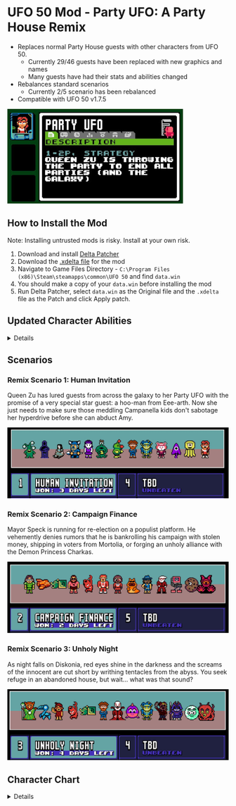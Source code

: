 # UFO 50 Mod - Party UFO: A Party House Remix
- Replaces normal Party House guests with other characters from UFO 50.
  - Currently 29/46 guests have been replaced with new graphics and names
  - Many guests have had their stats and abilities changed
- Rebalances standard scenarios
  - Currently 2/5 scenario has been rebalanced
- Compatible with UFO 50 v1.7.5

![Party UFO disk in the UFO 50 menu](/images/disk.jpg)

## How to Install the Mod

Note: Installing untrusted mods is risky. Install at your own risk. 

1. Download and install [Delta Patcher](https://github.com/marco-calautti/DeltaPatcher/releases)
2. Download the [.xdelta file](/PARTY_UFO_v0.3_v1.7.5.xdelta) for the mod
3. Navigate to Game Files Directory - `C:\Program Files (x86)\Steam\steamapps\common\UFO 50` and find `data.win`
4. You should make a copy of your `data.win` before installing the mod
5. Run Delta Patcher, select `data.win` as the Original file and the `.xdelta` file as the Patch and click Apply patch.

## Updated Character Abilities
<details>

### Gravity Flipping ↕️ 
- Flipper (Brazz) has the ability to flip a guest upside down which swaps their Pop and Cash values
- Replaces the Magician's Swap ability

![Brazz between two pilots, one is upside down](/images/flipped.jpg)

### Peeking 👁️ 
- The Peek ability now reveals the next 2 guests waiting outside the door.
- If you want to boot the first guest, you have to also boot the second guest.
- Example guest: News Anchor

![Two future guests are visible outside the door](/images/peeking.jpg)

### Quibble Racing 🏁 
- Dancers have been replaced with Quibbles
- 1 Quibble = -1 Cash
- 2 Quibble = +4 Cash
- 3 Quibble = -9 Cash
- 4 Quibble = +16 Cash

### Umbrella ☂️ 
- The umbrella is a peacekeeper every other entrance
- Replaces the werewolf

</details>

## Scenarios

### Remix Scenario 1: Human Invitation
Queen Zu has lured guests from across the galaxy to her Party UFO with the promise of a very special star guest: a hoo-man from Eee-arth. Now she just needs to make sure those meddling Campanella kids don't sabotage her hyperdrive before she can abduct Amy.

![A lineup of aliens, animals, and Amy](/images/scenario1.jpg)

### Remix Scenario 2: Campaign Finance
Mayor Speck is running for re-election on a populist platform. He vehemently denies rumors that he is bankrolling his campaign with stolen money, shipping in voters from Mortolia, or forging an unholy alliance with the Demon Princess Charkas.

![A lineup of pirates, politicians and a princess](/images/scenario2.jpg)

### Remix Scenario 3: Unholy Night
As night falls on Diskonia, red eyes shine in the darkness and the screams of the innocent are cut short by writhing tentacles from the abyss. You seek refuge in an abandoned house, but wait... what was that sound?

![A lineup of creepy creatures and cute characters](/images/scenario3.jpg)

## Character Chart
<details>

Party House Name | Party House Image | Party UFO Name | Party UFO Image | Notes
-- | -- | -- | -- | --
Old Friend | ![s36_GoodBuddy2F_0](https://github.com/user-attachments/assets/c1a11752-e9c9-41a5-a00b-903ba1eb5c6c) ![s36_GoodBuddy2M_0](https://github.com/user-attachments/assets/b37136d4-7c2b-4287-abde-6c0d1767cbaa) ![s36_GoodBuddyF_0](https://github.com/user-attachments/assets/f98cecd8-cfd5-4e21-bd89-6d7e9068e7c9) ![s36_GoodBuddyM_0](https://github.com/user-attachments/assets/ab1c1416-c7bf-47f2-946b-7b11f057760a) | Oppie | ![s36_GoodBuddy2F_1](https://github.com/user-attachments/assets/7323ba2c-045d-46e2-b8bb-6cde5b0524af) ![s36_GoodBuddyM_1](https://github.com/user-attachments/assets/66b5f9dc-033e-4cd1-aafd-b54440b42a6e) ![s36_GoodBuddy2M_0](https://github.com/user-attachments/assets/fc284a6f-b61b-43ca-aa9e-248a75432aa6) ![s36_GoodBuddyF_1](https://github.com/user-attachments/assets/061deef0-bdc7-4743-9f0c-6c6e9e28c727) | Visual reskin only, no stat changes
Rich Pal | ![s36_RichFriendM_2](https://github.com/user-attachments/assets/cbd3f443-50f2-40fb-9408-ff43af20c709) ![s36_RichFriendF_3](https://github.com/user-attachments/assets/54175246-6a3d-45f0-b5e1-fecf4142d112) | Count Bean | ![s36_RichFriendF_4](https://github.com/user-attachments/assets/08f8a3b5-7680-446b-85de-efbd3036e88a) | Reduced price
Wild Buddy | ![s36_WildFriendM_0](https://github.com/user-attachments/assets/e7fe9aea-c533-4fa8-b69b-9e5c4defc776) ![s36_WildFriendF2_0](https://github.com/user-attachments/assets/6b34688d-98ae-4fab-a9d2-9c847318bd1a) ![s36_WildFriendF_0](https://github.com/user-attachments/assets/a262d5e4-9d61-4a69-b88a-19812255363e) ![s36_WildFriendM2_0](https://github.com/user-attachments/assets/00eeb2d4-2d58-4c0f-b965-567d83c4ff80) | UFO Crasher | ![s36_WildFriendF_2](https://github.com/user-attachments/assets/8bfdf6b4-f633-4787-a6d0-7fd91d383855) ![s36_WildFriendM_3](https://github.com/user-attachments/assets/74f46068-15ee-4b19-a3ba-9decd70a431d) | Visual reskin only, no stat changes
Dancer | ![s36_Dancer_0](https://github.com/user-attachments/assets/ba9aad22-0ff1-4887-8e3c-eaad1cdf3b27) | Quibble | | Dance Bonus is now Quibble Race Earnings
Hippy | ![s36_Hippy_0](https://github.com/user-attachments/assets/74a61add-0896-4d65-afa1-270a901cb444) | Gogo Imp | | Stat changes
Cute Dog | ![s36_CuteDog_0](https://github.com/user-attachments/assets/88df21a2-eef9-4917-b6cc-4835d3801629) | Clapper | |
Security | ![s36_Security_0](https://github.com/user-attachments/assets/898f4fb5-eb55-4a4a-8f4f-add52bb175a8) | Spear Dude |  |
Wrestler | ![s36_Wrestler_1](https://github.com/user-attachments/assets/e0c56c9d-060f-4d21-ad96-34b64d26abd0) | Jack & Box | |
Watch Dog | ![s36_Dog_0](https://github.com/user-attachments/assets/aebdca86-8a94-404d-8cb3-d1efb2f0c9a8) | News Anchor | |
Spy | ![s36_Spy_1](https://github.com/user-attachments/assets/c8846f5e-f08b-4b2f-909a-5afb822e6aef) | Cyber Owl | |
Driver | ![s36_Driver_1](https://github.com/user-attachments/assets/ea6a9555-fb62-4280-8baf-912c9ac46814) | Onionman | |
Private I. | ![s36_PrivateI_0](https://github.com/user-attachments/assets/1f475b1f-905a-4533-9af9-aa1f31dde109) | Sea Driver | |
Grillmaster | ![s36_Grillmaster_0](https://github.com/user-attachments/assets/d9ff73d8-210b-480d-b29b-885712014d3f) | Coach | |
Mr. Popular | ![s36_MrPopular_0](https://github.com/user-attachments/assets/be5720fc-e1c4-43ce-b1c0-15d01d44a7d4) | Jester | |
Comedian | ![s36_Comedian_2](https://github.com/user-attachments/assets/4af78e85-edb1-4557-8f8d-87622ca74c17) | Mayor | |
Caterer | ![s36_Caterer_0](https://github.com/user-attachments/assets/c5bb63d9-84f9-44e5-b599-dbf864fb1b6e) | Card Bunny | |
Ticket Taker | ![s36_TicketTaker_0](https://github.com/user-attachments/assets/086157bf-7851-4373-9f7d-41f57b4c0e59) | Time Jelly | |
Monkey | ![s36_Monkey_0](https://github.com/user-attachments/assets/3050937c-94f6-4eda-994e-a63f6158097e) | Pirate | |
Gangster | ![s36_Gangster_2](https://github.com/user-attachments/assets/27473f5e-a2da-48a0-ba86-de23f650fa63) | Cool Slug | |
Gambler | ![s36_Gambler2_2](https://github.com/user-attachments/assets/f4c9ccb3-d13c-4ede-bec8-c2cd61b9659b) | Scary Doll | |
Werewolf | ![s36_Werewolf1_1](https://github.com/user-attachments/assets/4fc3a9cf-34ad-478c-b619-e497ce86e236) ![s36_Werewolf2_1](https://github.com/user-attachments/assets/0db9158a-f84c-4b53-8c64-aec6104cffb5) | Umbrella | |
Mascot | ![s36_Mascot_0](https://github.com/user-attachments/assets/ab69efa6-a613-4a4d-a69e-851ae8b2cc59) | Gardener | |
Introvert | ![s36_Introvert_4](https://github.com/user-attachments/assets/b9f33fb2-03eb-4e0a-853b-087af9bd4ddc) | Drop Ship | |
Writer | ![s36_Writer_1](https://github.com/user-attachments/assets/545c43a5-ec8a-4a58-87c7-d3c5003427eb) | LX-3-Bot | | 
Climber | ![s36_Climber_0](https://github.com/user-attachments/assets/44b7f8eb-8734-4737-aead-8678ed14a604) | Outlaw | | 
Magician | ![s36_Magician_1](https://github.com/user-attachments/assets/3d96da2b-6e73-4f6e-a055-4c1dd3b1cca4) | Flipper | | 
Alien | ![s36_Alien_0](https://github.com/user-attachments/assets/f80700ca-8b16-4798-a548-76106746867a) | Human | | 
Mermaid | ![s36_Mermaid_1](https://github.com/user-attachments/assets/b9652c2a-1628-4572-9510-7ac9857ed324) | Cookie Gal | | 
Superhero | ![s36_Superhero_1](https://github.com/user-attachments/assets/d923f457-59ec-41bf-9fa7-f35f2f1b59bc) | Princess | | 

</details>